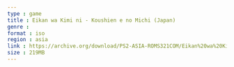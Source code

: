 ```yaml
---
type : game
title : Eikan wa Kimi ni - Koushien e no Michi (Japan)
genre : 
format : iso
region : asia
link : https://archive.org/download/PS2-ASIA-ROMS321COM/Eikan%20wa%20Kimi%20ni%20-%20Koushien%20e%20no%20Michi%20%28Japan%29.7z
size : 219MB
---
```

